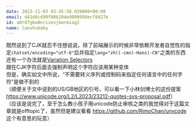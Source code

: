 ```yaml
---
date: 2023-11-03 03:45:58.039000+00:00
email: d41d8cd98f00b204e9800998ecf8427e
id: a0r87gba0nrizevjkmrmiag2
name: laoshubaby
---
```

既然说到了CJK就忍不住想说说，除了前端展示的时候非常依赖开发者自觉性的指定<code>chatset/encoding="utf-8"</code>后并指定<code>lang="zh((-cmn)-Hans)-CN"</code>之类的东西<br /> 还有一个办法就是<a href="https://en.wikipedia.org/wiki/Variation_Selectors_(Unicode_block)">Variation Selectors</a><br /> 跟在CJK字符后面去强制声明这个字符应该用某种变体<br /> 但是，确实如文中所说，“不需要转义序列或控制码来指定任何语言中的任何字符”是做不到的<br /> （顺便关于文中说到的US/GB地区的引号，可以看一下小林剑博士的这份提案 <a href="https://www.unicode.org/L2/L2023/23212-quotes-svs-proposal.pdf">https://www.unicode.org/L2/L2023/23212-quotes-svs-proposal.pdf</a>）<br /> （应该是说完了，至于怎么教小孩子用unicode防止审核之类的我觉得对于这篇文章就是offtopic了，虽然但是建议看看 <a href="https://github.com/RimoChan/unvcode">https://github.com/RimoChan/unvcode</a> 这个有意思的玩意）
